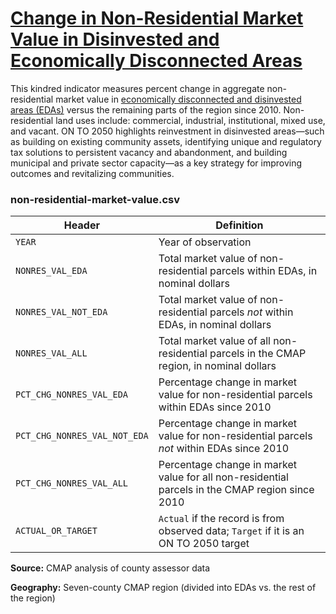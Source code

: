 # [Change in Non-Residential Market Value in Disinvested and Economically Disconnected Areas](https://www.cmap.illinois.gov/2050/indicators/non-residential-market-value)

This kindred indicator measures percent change in aggregate non-residential market value in [economically disconnected and disinvested areas (EDAs)](https://www.cmap.illinois.gov/2050/maps/eda) versus the remaining parts of the region since 2010. Non-residential land uses include: commercial, industrial, institutional, mixed use, and vacant. ON TO 2050 highlights reinvestment in disinvested areas—such as building on existing community assets, identifying unique and regulatory tax solutions to persistent vacancy and abandonment, and building municipal and private sector capacity—as a key strategy for improving outcomes and revitalizing communities.

### non-residential-market-value.csv

Header | Definition
-------|-----------
`YEAR` | Year of observation
`NONRES_VAL_EDA` | Total market value of non-residential parcels within EDAs, in nominal dollars
`NONRES_VAL_NOT_EDA` | Total market value of non-residential parcels *not* within EDAs, in nominal dollars
`NONRES_VAL_ALL` | Total market value of all non-residential parcels in the CMAP region, in nominal dollars
`PCT_CHG_NONRES_VAL_EDA` | Percentage change in market value for non-residential parcels within EDAs since 2010
`PCT_CHG_NONRES_VAL_NOT_EDA` | Percentage change in market value for non-residential parcels *not* within EDAs since 2010
`PCT_CHG_NONRES_VAL_ALL` | Percentage change in market value for all non-residential parcels in the CMAP region since 2010
`ACTUAL_OR_TARGET` | `Actual` if the record is from observed data; `Target` if it is an ON TO 2050 target

**Source:** CMAP analysis of county assessor data

**Geography:** Seven-county CMAP region (divided into EDAs vs. the rest of the region)
